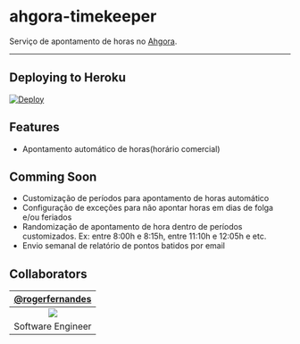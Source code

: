# ahgora-timekeeper

Serviço de apontamento de horas no [Ahgora](https://www.ahgora.com.br/).

---

## Deploying to Heroku

[![Deploy](https://www.herokucdn.com/deploy/button.png)](https://heroku.com/deploy?template=https://github.com/rogerfernandes/ahgora-timekeeper/tree/master)

## Features
- Apontamento automático de horas(horário comercial)

## Comming Soon
- Customização de períodos para apontamento de horas automático
- Configuração de exceções para não apontar horas em dias de folga e/ou feriados
- Randomização de apontamento de hora dentro de períodos customizados. Ex: entre 8:00h e 8:15h, entre 11:10h e 12:05h e etc. 
- Envio semanal de relatório de pontos batidos por email

## Collaborators
| [@rogerfernandes][rogerfernandes] |
| :-------------------------------: |
|       ![][p_rogerfernandes]       |
|         Software Engineer         |

[rogerfernandes]: http://github.com/rogerfernandes
[p_rogerfernandes]: https://avatars0.githubusercontent.com/u/4138825?v=4&s=100
